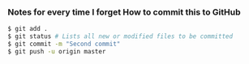 ### Notes for every time I forget How to commit this to GitHub
```bash
$ git add .
$ git status # Lists all new or modified files to be committed
$ git commit -m "Second commit"
$ git push -u origin master
```